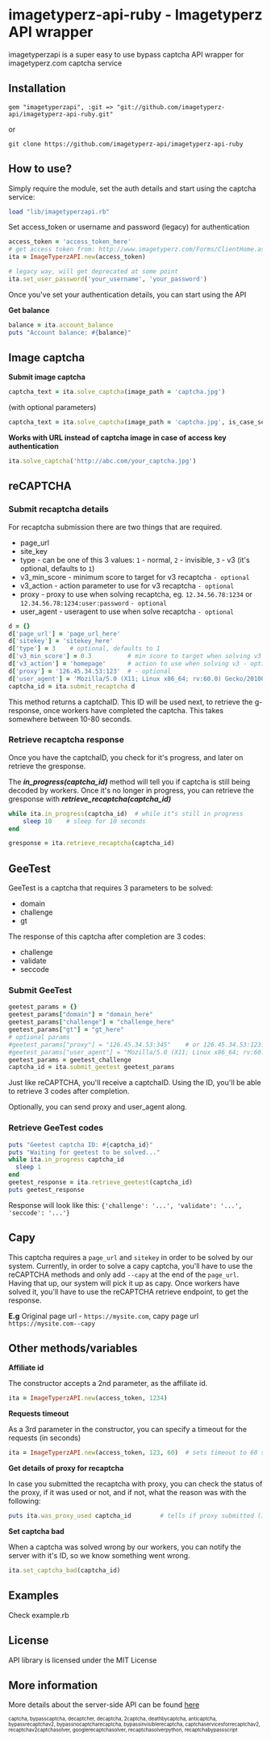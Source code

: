 imagetyperz-api-ruby - Imagetyperz API wrapper
=========================================

imagetyperzapi is a super easy to use bypass captcha API wrapper for imagetyperz.com captcha service

## Installation
    gem "imagetyperzapi", :git => "git://github.com/imagetyperz-api/imagetyperz-api-ruby.git"

or
    
    git clone https://github.com/imagetyperz-api/imagetyperz-api-ruby
     

## How to use?

Simply require the module, set the auth details and start using the captcha service:

``` ruby
load "lib/imagetyperzapi.rb"
```
Set access_token or username and password (legacy) for authentication

``` ruby
access_token = 'access_token_here'
# get access token from: http://www.imagetyperz.com/Forms/ClientHome.aspx
ita = ImageTyperzAPI.new(access_token)
```
``` ruby
# legacy way, will get deprecated at some point
ita.set_user_password('your_username', 'your_password')
```
Once you've set your authentication details, you can start using the API

**Get balance**

``` ruby
balance = ita.account_balance              
puts "Account balance: #{balance}"         
```

## Image captcha

**Submit image captcha**

``` ruby
captcha_text = ita.solve_captcha(image_path = 'captcha.jpg')
```
(with optional parameters)
```ruby
captcha_text = ita.solve_captcha(image_path = 'captcha.jpg', is_case_sensitive = true, is_math = true, is_phrase = true, digits_only = false, letters_only = true, min_length = 2, max_length = 5)
```

**Works with URL instead of captcha image in case of access key authentication**
``` ruby
ita.solve_captcha('http://abc.com/your_captcha.jpg')   
```

## reCAPTCHA

### Submit recaptcha details

For recaptcha submission there are two things that are required.
- page_url
- site_key
- type - can be one of this 3 values: `1` - normal, `2` - invisible, `3` - v3 (it's optional, defaults to `1`)
- v3_min_score - minimum score to target for v3 recaptcha `- optional`
- v3_action - action parameter to use for v3 recaptcha `- optional`
- proxy - proxy to use when solving recaptcha, eg. `12.34.56.78:1234` or `12.34.56.78:1234:user:password` `- optional`
- user_agent - useragent to use when solve recaptcha `- optional` 
``` ruby
d = {}
d['page_url'] = 'page_url_here'
d['sitekey'] = 'sitekey_here'
d['type'] = 3    # optional, defaults to 1
d['v3_min_score'] = 0.3          # min score to target when solving v3 - optional
d['v3_action'] = 'homepage'      # action to use when solving v3 - optional
d['proxy'] = '126.45.34.53:123'  # - optional
d['user_agent'] = 'Mozilla/5.0 (X11; Linux x86_64; rv:60.0) Gecko/20100101 Firefox/60.0' # optional
captcha_id = ita.submit_recaptcha d
```
This method returns a captchaID. This ID will be used next, to retrieve the g-response, once workers have 
completed the captcha. This takes somewhere between 10-80 seconds.

### Retrieve recaptcha response

Once you have the captchaID, you check for it's progress, and later on retrieve the gresponse.

The ***in_progress(captcha_id)*** method will tell you if captcha is still being decoded by workers.
Once it's no longer in progress, you can retrieve the gresponse with ***retrieve_recaptcha(captcha_id)***  

``` ruby
while ita.in_progress(captcha_id)  # while it"s still in progress
    sleep 10    # sleep for 10 seconds
end

gresponse = ita.retrieve_recaptcha(captcha_id)
```

## GeeTest

GeeTest is a captcha that requires 3 parameters to be solved:
- domain
- challenge
- gt

The response of this captcha after completion are 3 codes:
- challenge
- validate
- seccode

### Submit GeeTest
```ruby
geetest_params = {}
geetest_params["domain"] = "domain_here"
geetest_params["challenge"] = "challenge_here"
geetest_params["gt"] = "gt_here"
# optional params
#geetest_params["proxy"] = "126.45.34.53:345"    # or 126.45.34.53:123:joe:password
#geetest_params["user_agent"] = "Mozilla/5.0 (X11; Linux x86_64; rv:60.0) Gecko/20100101 Firefox/60.0"    # optional
geetest_params = geetest_challenge
captcha_id = ita.submit_geetest geetest_params
```
Just like reCAPTCHA, you'll receive a captchaID.
Using the ID, you'll be able to retrieve 3 codes after completion.

Optionally, you can send proxy and user_agent along.

### Retrieve GeeTest codes
```ruby
puts "Geetest captcha ID: #{captcha_id}"
puts "Waiting for geetest to be solved..."
while ita.in_progress captcha_id
  sleep 1
end
geetest_response = ita.retrieve_geetest(captcha_id)
puts geetest_response
```

Response will look like this: `{'challenge': '...', 'validate': '...', 'seccode': '...'}`

## Capy

This captcha requires a `page_url` and `sitekey` in order to be solved by our system.
Currently, in order to solve a capy captcha, you'll have to use the reCAPTCHA methods and only add `--capy` at the end of the `page_url`.
Having that up, our system will pick it up as capy. Once workers have solved it, you'll have to use the reCAPTCHA retrieve endpoint, to get the response.

**E.g** Original page url - `https://mysite.com`, capy page url `https://mysite.com--capy`

## Other methods/variables

**Affiliate id**

The constructor accepts a 2nd parameter, as the affiliate id. 
``` ruby
ita = ImageTyperzAPI.new(access_token, 1234)
```

**Requests timeout**

As a 3rd parameter in the constructor, you can specify a timeout for the requests (in seconds)
``` ruby
ita = ImageTyperzAPI.new(access_token, 123, 60)  # sets timeout to 60 seconds
```

**Get details of proxy for recaptcha**

In case you submitted the recaptcha with proxy, you can check the status of the proxy, if it was used or not,
and if not, what the reason was with the following:

``` ruby
puts ita.was_proxy_used captcha_id        # tells if proxy submitted (if any) was used or not, and if not used, reason
```

**Set captcha bad**

When a captcha was solved wrong by our workers, you can notify the server with it's ID,
so we know something went wrong.

``` ruby
ita.set_captcha_bad(captcha_id)
```

## Examples
Check example.rb

## License
API library is licensed under the MIT License

## More information
More details about the server-side API can be found [here](http://imagetyperz.com)


<sup><sub>captcha, bypasscaptcha, decaptcher, decaptcha, 2captcha, deathbycaptcha, anticaptcha, 
bypassrecaptchav2, bypassnocaptcharecaptcha, bypassinvisiblerecaptcha, captchaservicesforrecaptchav2, 
recaptchav2captchasolver, googlerecaptchasolver, recaptchasolverpython, recaptchabypassscript</sup></sub>
